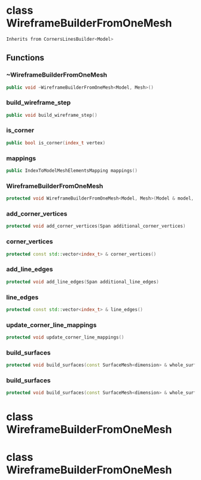 # class WireframeBuilderFromOneMesh

```cpp
Inherits from CornersLinesBuilder<Model>
```

## Functions

### ~WireframeBuilderFromOneMesh

```cpp
public void ~WireframeBuilderFromOneMesh<Model, Mesh>()
```

### build_wireframe_step

```cpp
public void build_wireframe_step()
```

### is_corner

```cpp
public bool is_corner(index_t vertex)
```

### mappings

```cpp
public IndexToModelMeshElementsMapping mappings()
```

### WireframeBuilderFromOneMesh

```cpp
protected void WireframeBuilderFromOneMesh<Model, Mesh>(Model & model, const Mesh & one_mesh)
```

### add_corner_vertices

```cpp
protected void add_corner_vertices(Span additional_corner_vertices)
```

### corner_vertices

```cpp
protected const std::vector<index_t> & corner_vertices()
```

### add_line_edges

```cpp
protected void add_line_edges(Span additional_line_edges)
```

### line_edges

```cpp
protected const std::vector<index_t> & line_edges()
```

### update_corner_line_mappings

```cpp
protected void update_corner_line_mappings()
```

### build_surfaces

```cpp
protected void build_surfaces(const SurfaceMesh<dimension> & whole_surface, const absl::flat_hash_map<index_t, index_t> & whole_surface_to_one_mesh_vertices, Span whole_surface_to_one_mesh_polygons)
```

### build_surfaces

```cpp
protected void build_surfaces(const SurfaceMesh<dimension> & whole_surface, const int & whole_surface_to_one_mesh_vertices, Span whole_surface_to_one_mesh_polygons)
```

# class WireframeBuilderFromOneMesh

# class WireframeBuilderFromOneMesh
